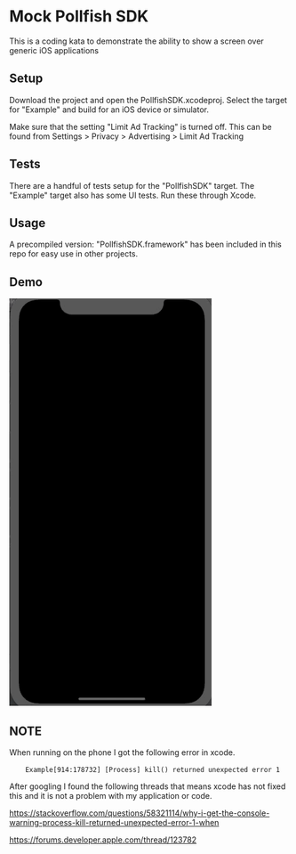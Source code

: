 # Mock Pollfish SDK

This is a coding kata to demonstrate the ability to show a screen over generic iOS applications

## Setup

Download the project and open the PollfishSDK.xcodeproj. Select the target for "Example" and build for an iOS device or simulator.

Make sure that the setting "Limit Ad Tracking" is turned off. This can be found from Settings > Privacy > Advertising > Limit Ad Tracking

## Tests

There are a handful of tests setup for the "PollfishSDK" target. The "Example" target also has some UI tests. Run these through Xcode.

## Usage

A precompiled version: "PollfishSDK.framework" has been included in this repo for easy use in other projects.

## Demo

![Demo](pollfish.gif)

## **NOTE**

When running on the phone I got the following error in xcode.

```
    Example[914:178732] [Process] kill() returned unexpected error 1
```

After googling I found the following threads that means xcode has not fixed this and it is not a problem with my application or code.


https://stackoverflow.com/questions/58321114/why-i-get-the-console-warning-process-kill-returned-unexpected-error-1-when

https://forums.developer.apple.com/thread/123782
